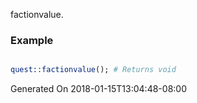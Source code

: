 factionvalue.
### Example

```perl

quest::factionvalue(); # Returns void
```


Generated On 2018-01-15T13:04:48-08:00